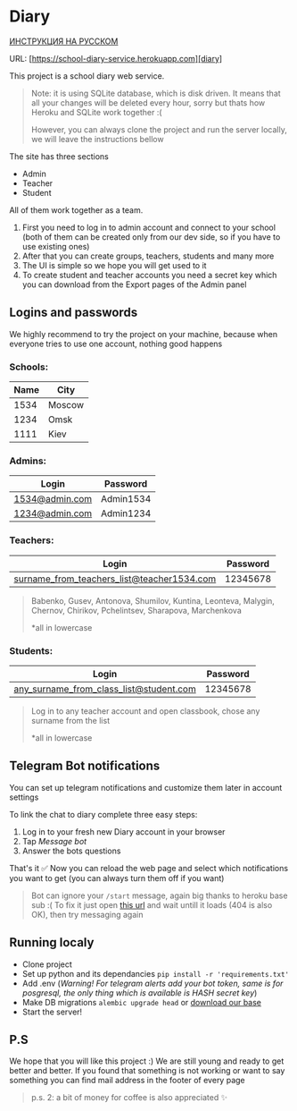 # Diary

[ИНСТРУКЦИЯ НА РУССКОМ][ru]

URL: [https://school-diary-service.herokuapp.com][diary]

This project is a school diary web service. 

> Note: it is using SQLite database, which is disk driven. It means that all your changes will be deleted every hour, sorry but thats how Heroku and SQLite work together :(
>
> However, you can always clone the project and run the server locally, we will leave the instructions bellow


The site has three sections
- Admin
- Teacher
- Student

All of them work together as a team. 

1) First you need to log in to admin account and connect to your school (both of them can be created only from our dev side, so if you have to use existing ones)
2) After that you can create groups, teachers, students and many more
3) The UI is simple so we hope you will get used to it
4) To create student and teacher accounts you need a secret key which you can download from the Export pages of the Admin panel


## Logins and passwords

We highly recommend to try the project on your machine, because when everyone tries to use one account, nothing good happens 

### Schools:

Name | City
---- | ----
1534 | Moscow
1234 | Omsk
1111 | Kiev

### Admins: 
Login | Password
---- | ----
1534@admin.com | Admin1534
1234@admin.com | Admin1234

### Teachers:
Login | Password
---- | ----
surname_from_teachers_list@teacher1534.com | 12345678

> Babenko, Gusev, Antonova, Shumilov, Kuntina, Leonteva, Malygin, Chernov, Chirikov, Pchelintsev, Sharapova, Marchenkova
> 
> *all in lowercase

###  Students: 
Login | Password
---- | ----
any_surname_from_class_list@student.com | 12345678

> Log in to any teacher account and open classbook, chose any surname from the list
>
> *all in lowercase


## Telegram Bot notifications

You can set up telegram notifications and customize them later in account settings

To link the chat to diary complete three easy steps:
1) Log in to your fresh new Diary account in your browser
2) Tap *Message bot*
3) Answer the bots questions

That's it ✅ Now you can reload the web page and select which notifications you want to get (you can always turn them off if you want)

> Bot can ignore your `/start` message, again big thanks to heroku base sub :( To fix it just open [this url][bot] and wait untill it loads (404 is also OK), then try messaging again

## Running localy

- Clone project
- Set up python and its dependancies `pip install -r 'requirements.txt'`
- Add .env (*Warning! For telegram alerts add your bot token, same is for posgresql, the only thing which is available is HASH secret key*)
- Make DB migrations `alembic upgrade head` or [download our base][db_url]
- Start the server!


## P.S
We hope that you will like this project :) We are still young and ready to get better and better. If you found that something is not working or want to say something you can find mail address in the footer of every page

>p.s. 2: a bit of money for coffee is also appreciated ✨

[db_url]:<www.ru>
[diary]:<school-diary-service.herokuapp.con>
[bot]:<diary-telegram.herokuapp.com>
[ru]:<https://disk.yandex.ru/i/XYaiJbFHJCFU9g>
